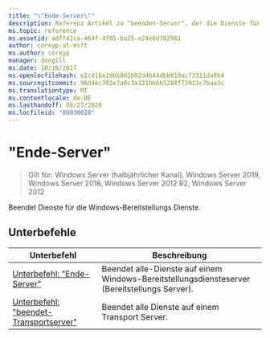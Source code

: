 ```yaml
---
title: "\"Ende-Server\""
description: Referenz Artikel zu "beenden-Server", der die Dienste für die Windows-Bereitstellungs Dienste stoppt.
ms.topic: reference
ms.assetid: adff42ca-464f-4f05-ba25-e24e8d702981
author: coreyp-at-msft
ms.author: coreyp
manager: dongill
ms.date: 10/16/2017
ms.openlocfilehash: e2cd16e19bb8d2b02d4b44dbb019acf3311da9b4
ms.sourcegitcommit: 96d46c702e7a9c3a321bbbb5284f73911c7baa3c
ms.translationtype: MT
ms.contentlocale: de-DE
ms.lasthandoff: 08/27/2020
ms.locfileid: "89030028"
---
```

# <a name="stop-server"></a>"Ende-Server"
> Gilt für: Windows Server (halbjährlicher Kanal), Windows Server 2019, Windows Server 2016, Windows Server 2012 R2, Windows Server 2012

Beendet Dienste für die Windows-Bereitstellungs Dienste.

## <a name="subcommands"></a>Unterbefehle
|Unterbefehl|Beschreibung|
|-------|--------|
|[Unterbefehl: "Ende-Server"](subcommand-stop-server.md)|Beendet alle-Dienste auf einem Windows-Bereitstellungsdiensteserver (Bereitstellungs Server).|
|[Unterbefehl: "beendet-Transportserver"](subcommand-stop-transportserver.md)|Beendet alle Dienste auf einem Transport Server.|
